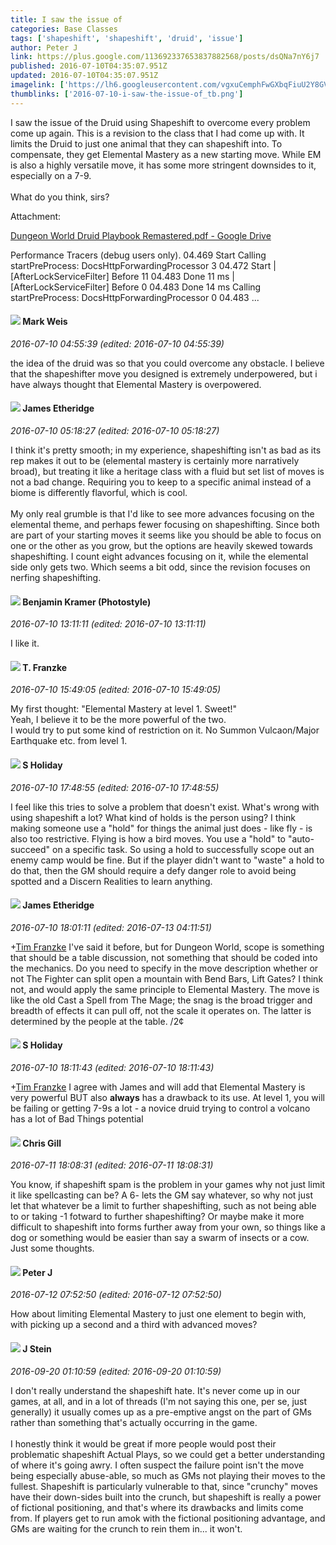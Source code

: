 ```yaml
---
title: I saw the issue of
categories: Base Classes
tags: ['shapeshift', 'shapeshift', 'druid', 'issue']
author: Peter J
link: https://plus.google.com/113692337653837882568/posts/dsQNa7nY6j7
published: 2016-07-10T04:35:07.951Z
updated: 2016-07-10T04:35:07.951Z
imagelink: ['https://lh6.googleusercontent.com/vgxuCemphFwGXbqFiuU2Y8GVawwR1jJlvEyazHpwzNDkAXOxWx4l8g=w1200-h630-p']
thumblinks: ['2016-07-10-i-saw-the-issue-of_tb.png']
---
```


I saw the issue of the Druid using Shapeshift to overcome every problem come up again. This is a revision to the class that I had come up with. It limits the Druid to just one animal that they can shapeshift into. To compensate, they get Elemental Mastery as a new starting move. While EM is also a highly versatile move, it has some more stringent downsides to it, especially on a 7-9.<br /><br />What do you think, sirs?


Attachment:

<a href='https://drive.google.com/file/d/0BwbHes6iNuGrYWMwLWgxeVpxeHM/view?usp=sharing'>Dungeon World Druid Playbook Remastered.pdf - Google Drive</a>


Performance Tracers (debug users only). 04.469 Start Calling startPreProcess: DocsHttpForwardingProcessor 3 04.472 Start | [AfterLockServiceFilter] Before 11 04.483 Done 11 ms | [AfterLockServiceFilter] Before 0 04.483 Done 14 ms Calling startPreProcess: DocsHttpForwardingProcessor 0 04.483 ...
<div id='comment z13nd5yp2tz2vphqw04cihx5it3pexugm20'>
  <h4><img src='{{site.baseurl}}//images/avatars/102532126904257134510_photo.jpg'> Mark Weis</h4>
      <p><cite>2016-07-10 04:55:39 (edited: 2016-07-10 04:55:39)</cite></p>
        <p>the idea of the druid was so that you could overcome any obstacle. I believe that the shapeshifter move you designed is extremely underpowered, but i have always thought that Elemental Mastery is overpowered.</p>
</div>
        

<div id='comment z13nd5yp2tz2vphqw04cihx5it3pexugm20'>
  <h4><img src='{{site.baseurl}}//images/avatars/117175341165637840811_photo.jpg'> James Etheridge</h4>
      <p><cite>2016-07-10 05:18:27 (edited: 2016-07-10 05:18:27)</cite></p>
        <p>I think it&#39;s pretty smooth; in my experience, shapeshifting isn&#39;t as bad as its rep makes it out to be (elemental mastery is certainly more narratively broad), but treating it like a heritage class with a fluid but set list of moves is not a bad change. Requiring you to keep to a specific animal instead of a biome is differently flavorful, which is cool.<br /><br />My only real grumble is that I&#39;d like to see more advances focusing on the elemental theme, and perhaps fewer focusing on shapeshifting. Since both are part of your starting moves it seems like you should be able to focus on one or the other as you grow, but the options are heavily skewed towards shapeshifting. I count eight advances focusing on it, while the elemental side only gets two. Which seems a bit odd, since the revision focuses on nerfing shapeshifting.</p>
</div>
        

<div id='comment z13nd5yp2tz2vphqw04cihx5it3pexugm20'>
  <h4><img src='{{site.baseurl}}//images/avatars/107323876295285638890_photo.jpg'> Benjamin Kramer (Photostyle)</h4>
      <p><cite>2016-07-10 13:11:11 (edited: 2016-07-10 13:11:11)</cite></p>
        <p>I like it.</p>
</div>
        

<div id='comment z13nd5yp2tz2vphqw04cihx5it3pexugm20'>
  <h4><img src='{{site.baseurl}}//images/avatars/110330901807759406775_photo.jpg'> T. Franzke</h4>
      <p><cite>2016-07-10 15:49:05 (edited: 2016-07-10 15:49:05)</cite></p>
        <p>My first thought: &quot;Elemental Mastery at level 1. Sweet!&quot; <br />Yeah, I believe it to be the more powerful of the two. <br />I would try to put some kind of restriction on it. No Summon Vulcaon/Major Earthquake etc. from level 1.</p>
</div>
        

<div id='comment z13nd5yp2tz2vphqw04cihx5it3pexugm20'>
  <h4><img src='{{site.baseurl}}//images/avatars/109712674026118738548_photo.jpg'> S Holiday</h4>
      <p><cite>2016-07-10 17:48:55 (edited: 2016-07-10 17:48:55)</cite></p>
        <p>I feel like this tries to solve a problem that doesn&#39;t exist. What&#39;s wrong with using shapeshift a lot? What kind of holds is the person using? I think making someone use a &quot;hold&quot; for things the animal just does - like fly - is also too restrictive. Flying is how a bird moves. You use a &quot;hold&quot; to &quot;auto-succeed&quot; on a specific task. So using a hold to successfully scope out an enemy camp would be fine. But if the player didn&#39;t want to &quot;waste&quot; a hold to do that, then the GM should require a defy danger role to avoid being spotted and a Discern Realities to learn anything.</p>
</div>
        

<div id='comment z13nd5yp2tz2vphqw04cihx5it3pexugm20'>
  <h4><img src='{{site.baseurl}}//images/avatars/117175341165637840811_photo.jpg'> James Etheridge</h4>
      <p><cite>2016-07-10 18:01:11 (edited: 2016-07-13 04:11:51)</cite></p>
        <p><span class="proflinkWrapper"><span class="proflinkPrefix">+</span><a class="proflink" href="https://plus.google.com/110330901807759406775" oid="110330901807759406775">Tim Franzke</a></span> I&#39;ve said it before, but for Dungeon World, scope is something that should be a table discussion, not something that should be coded into the mechanics. Do you need to specify in the move description whether or not The Fighter can split open a mountain with Bend Bars, Lift Gates? I think not, and would apply the same principle to Elemental Mastery. The move is like the old Cast a Spell from The Mage; the snag is the broad trigger and breadth of effects it can pull off, not the scale it operates on. The latter is determined by the people at the table. /2¢</p>
</div>
        

<div id='comment z13nd5yp2tz2vphqw04cihx5it3pexugm20'>
  <h4><img src='{{site.baseurl}}//images/avatars/109712674026118738548_photo.jpg'> S Holiday</h4>
      <p><cite>2016-07-10 18:11:43 (edited: 2016-07-10 18:11:43)</cite></p>
        <p><span class="proflinkWrapper"><span class="proflinkPrefix">+</span><a class="proflink" href="https://plus.google.com/110330901807759406775" oid="110330901807759406775">Tim Franzke</a></span> I agree with James and will add that Elemental Mastery is very powerful BUT also <b>always</b> has a drawback to its use. At level 1, you will be failing or getting 7-9s a lot - a novice druid trying to control a volcano has a lot of Bad Things potential</p>
</div>
        

<div id='comment z13nd5yp2tz2vphqw04cihx5it3pexugm20'>
  <h4><img src='{{site.baseurl}}//images/avatars/100487003930750098350_photo.jpg'> Chris Gill</h4>
      <p><cite>2016-07-11 18:08:31 (edited: 2016-07-11 18:08:31)</cite></p>
        <p>You know, if shapeshift spam is the problem in your games why not just limit it like spellcasting can be? A 6- lets the GM say whatever, so why not just let that whatever be a limit to further shapeshifting, such as not being able to or taking -1 fotward to further shapeshifting? Or maybe make it more difficult to shapeshift into forms further away from your own, so things like a dog or something would be easier than say a swarm of insects or a cow. Just some thoughts.</p>
</div>
        

<div id='comment z13nd5yp2tz2vphqw04cihx5it3pexugm20'>
  <h4><img src='{{site.baseurl}}//images/avatars/113692337653837882568_photo.jpg'> Peter J</h4>
      <p><cite>2016-07-12 07:52:50 (edited: 2016-07-12 07:52:50)</cite></p>
        <p>How about limiting Elemental Mastery to just one element to begin with, with picking up a second and a third with advanced moves?</p>
</div>
        

<div id='comment z13nd5yp2tz2vphqw04cihx5it3pexugm20'>
  <h4><img src='{{site.baseurl}}//images/avatars/100805782550359136513_photo.jpg'> J Stein</h4>
      <p><cite>2016-09-20 01:10:59 (edited: 2016-09-20 01:10:59)</cite></p>
        <p>I don&#39;t really understand the shapeshift hate. It&#39;s never come up in our games, at all, and in a lot of threads (I&#39;m not saying this one, per se, just generally) it usually comes up as a pre-emptive angst on the part of GMs rather than something that&#39;s actually occurring in the game.<br /><br />I honestly think it would be great if more people would post their problematic shapeshift Actual Plays, so we could get a better understanding of where it&#39;s going awry. I often suspect the failure point isn&#39;t the move being especially abuse-able, so much as GMs not playing their moves to the fullest. Shapeshift is particularly vulnerable to that, since &quot;crunchy&quot; moves have their down-sides built into the crunch, but shapeshift is really a power of fictional positioning, and that&#39;s where its drawbacks and limits come from. If players get to run amok with the fictional positioning advantage, and GMs are waiting for the crunch to rein them in... it won&#39;t.</p>
</div>
        